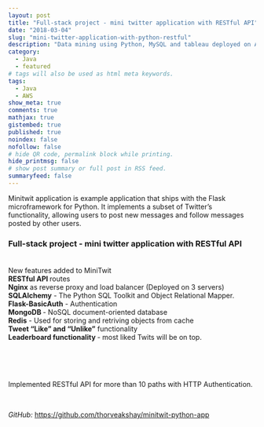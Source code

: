 ```yaml
---
layout: post
title: "Full-stack project - mini twitter application with RESTful API"
date: "2018-03-04"
slug: "mini-twitter-application-with-python-restful"
description: "Data mining using Python, MySQL and tableau deployed on AWS Ubuntu (Linux)."
category:
  - Java
  - featured
# tags will also be used as html meta keywords.
tags:
  - Java
  - AWS
show_meta: true
comments: true
mathjax: true
gistembed: true
published: true
noindex: false
nofollow: false
# hide QR code, permalink block while printing.
hide_printmsg: false
# show post summary or full post in RSS feed.
summaryfeed: false
---
```

Minitwit application is example application that ships with the Flask microframework for Python. It implements a subset of Twitter’s functionality, allowing users to post new messages and follow messages posted by other users.<br />

<!--more-->


<h3>Full-stack project - mini twitter application with RESTful API<br /><br /></h3>

New features added to MiniTwit<br />
<strong>RESTful API </strong>routes<br />
<strong>Nginx</strong> as reverse proxy and load balancer (Deployed on 3 servers)<br />
<strong>SQLAlchemy</strong> - The Python SQL Toolkit and Object Relational Mapper.<br />
<strong>Flask-BasicAuth</strong> - Authentication<br />
<strong>MongoDB </strong>- NoSQL document-oriented database<br />
<strong>Redis</strong> - Used for storing and retriving objects from cache<br />
<strong>Tweet “Like” and “Unlike”</strong> functionality<br />
<strong>Leaderboard functionality </strong>- most liked Twits will be on top.</p>


<br /> <img src="https://akshaythorve.com/images/works/Leaderboard.jpg" alt="" class="img-responsive" />
<br />
<br /> <img src="https://akshaythorve.com/images/works/Redis Like Unlike.jpg" alt="" class="img-responsive" />
<br />
<br />
<p>Implemented RESTful API for more than 10 paths with HTTP Authentication.</p><img src="https://akshaythorve.com/images/works/RESTful API.jpg" alt="" class="img-responsive" />
<br />
<br />
<p><i class="fa fa-github"> GitHub: </i> <a href="https://github.com/thorveakshay/minitwit-python-app" target="_blank">https://github.com/thorveakshay/minitwit-python-app</a>
</p>

<br /> <img src="https://akshaythorve.com/images/works/Redis Like Unlike.jpg" alt="" class="img-responsive" />

<br />
